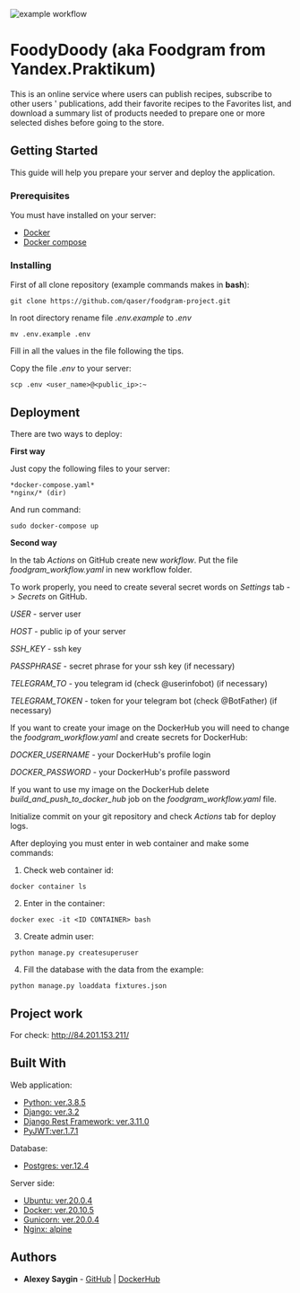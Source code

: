 ![example workflow](https://github.com/qaser/foodgram-project/actions/workflows/foodgram_workflow.yaml/badge.svg)

# FoodyDoody (aka Foodgram from Yandex.Praktikum)

This is an online service where users can publish recipes, subscribe to other users ' publications, add their favorite recipes to the Favorites list, and download a summary list of products needed to prepare one or more selected dishes before going to the store.

## Getting Started

This guide will help you prepare your server and deploy the application.

### Prerequisites

You must have installed on your server:
* [Docker](https://www.docker.com/get-started)
* [Docker compose](https://github.com/docker/compose)

### Installing

First of all clone repository (example commands makes in __bash__):
```
git clone https://github.com/qaser/foodgram-project.git
```
In root directory rename file *.env.example* to *.env*
```
mv .env.example .env
```

Fill in all the values in the file following the tips.

Сopy the file *.env* to your server:
```
scp .env <user_name>@<public_ip>:~
```

## Deployment

There are two ways to deploy:

__First way__

Just copy the following files to your server:

    *docker-compose.yaml*
    *nginx/* (dir)

And run command:

```
sudo docker-compose up
```

__Second way__

In the tab *Actions* on GitHub create new *workflow*.
Put the file *foodgram_workflow.yaml* in new workflow folder.

Тo work properly, you need to create several secret words 
on *Settings* tab -> *Secrets* on GitHub.

*USER* - server user

*HOST* - public ip of your server

*SSH_KEY* - ssh key

*PASSPHRASE* - secret phrase for your ssh key (if necessary) 

*TELEGRAM_TO* - you telegram id (check @userinfobot) (if necessary)

*TELEGRAM_TOKEN* - token for your telegram bot (check @BotFather) (if necessary)

If you want to create your image on the DockerHub you will need to change the *foodgram_workflow.yaml* and create secrets for DockerHub:

*DOCKER_USERNAME* - your DockerHub's profile login

*DOCKER_PASSWORD* - your DockerHub's profile password

If you want to use my image on the DockerHub delete 
*build_and_push_to_docker_hub* job on the *foodgram_workflow.yaml* file.

Initialize commit on your git repository and check *Actions* tab for deploy logs.

After deploying you must enter in web container and make some commands:
1. Check web container id:
```
docker container ls
```
2. Enter in the container:
```
docker exec -it <ID CONTAINER> bash
```
3. Create admin user:
```
python manage.py createsuperuser
```
4. Fill the database with the data from the example:

```
python manage.py loaddata fixtures.json
```

## Project work

For check:
http://84.201.153.211/

## Built With

Web application:

* [Python: ver.3.8.5](https://www.python.org/)
* [Django: ver.3.2](https://www.djangoproject.com/)
* [Django Rest Framework: ver.3.11.0](https://www.django-rest-framework.org/)
* [PyJWT:ver.1.7.1](https://pypi.org/project/PyJWT/)

Database:

* [Postgres: ver.12.4](https://www.postgresql.org/)

Server side:

* [Ubuntu: ver.20.0.4](https://ubuntu.com/)
* [Docker: ver.20.10.5](https://www.docker.com/)
* [Gunicorn: ver.20.0.4](https://gunicorn.org/)
* [Nginx: alpine](https://www.nginx.org/)

## Authors

* **Alexey Saygin** - [GitHub](https://github.com/qaser) | [DockerHub](https://hub.docker.com/r/dangerexit/)

